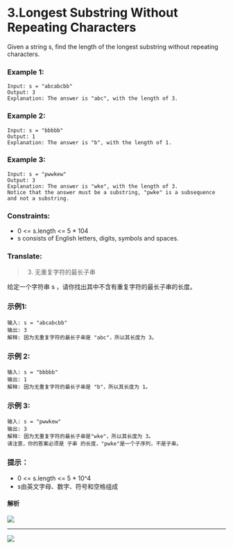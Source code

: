 # 3.Longest Substring Without Repeating Characters

Given a string s, find the length of the longest substring without repeating characters.

### Example 1:

```
Input: s = "abcabcbb"
Output: 3
Explanation: The answer is "abc", with the length of 3.
```

### Example 2:

```
Input: s = "bbbbb"
Output: 1
Explanation: The answer is "b", with the length of 1.
```

### Example 3:

```
Input: s = "pwwkew"
Output: 3
Explanation: The answer is "wke", with the length of 3.
Notice that the answer must be a substring, "pwke" is a subsequence and not a substring.
```

### Constraints:

* 0 <= s.length <= 5 * 104
* s consists of English letters, digits, symbols and spaces.

### Translate:

> 3. 无重复字符的最长子串

给定一个字符串 s ，请你找出其中不含有重复字符的最长子串的长度。

### 示例1:

```
输入: s = "abcabcbb"
输出: 3
解释: 因为无重复字符的最长子串是 "abc"，所以其长度为 3。
```

### 示例 2:

```
输入: s = "bbbbb"
输出: 1
解释: 因为无重复字符的最长子串是 "b"，所以其长度为 1。
```

### 示例 3:

```
输入: s = "pwwkew"
输出: 3
解释: 因为无重复字符的最长子串是"wke"，所以其长度为 3。
请注意，你的答案必须是 子串 的长度，"pwke"是一个子序列，不是子串。
```

### 提示：

* 0 <= s.length <= 5 * 10^4
* s由英文字母、数字、符号和空格组成

#### 解析

![](https://lh3.googleusercontent.com/xFYPKT9XTgxFBFYB3P3YERU5wgOAwTZP20f3zXzMxWWXRbo7gd2Gi_8FuQXVtYvDDYK6Wgss-n9L__zq5KMvn3OG0gwApp1IeJe_d84wk3eRWLFaerAFHCuiiI1sjP3IAvdBUd9Og9cX02uNPbGd6Iksb2PedTNw2X51h_ze1TNvWmclRdcLf7mrwjkxX96KnVdFGtesLpjVcR2_GB7d6nQpc4WsCUsMwrPo-I_nBvGG-A5izNc0jAAAmhhmFpyzJqXai8Ao6MKCI77p2tf-FgT9_o3jVQrT7LI06xih0JQLv83V5dFSS2bnxeSpaogeCBrL1GpBIObw31sBmxdQzlLD5GiviXjrQo6H6LF59BpvNIdUYjWTG1X9Gwy5FrWXFwTTB5lokNFQLTPX11SYoBFBWFhvEq8ykllmdxyxo_wAxUxGhaVrFCFsDdHAlHhXcYgkhe2a1mTGnniEOTpq0b7ykCISIzx0Mm-vw6GEiYL9FJE-c3ml0w0-N-nx_aZyqiLpjzjsa6NCkq7cVYSbYQUdlW9TURD9nxBrKFWWkM0-VNsJJJsJmJzqH1S_5-M1qiNYkMV_dUk644okFj1iNKziVgkV6o3cgeXzaB_PLr3T7LhD4TkNhtgUw0ZbKBnnpSZW0pafsrnXLehHSLm3XCKygxwa2Oo=w852-h479-no)

---

![](https://lh3.googleusercontent.com/_cT__EOgHahpZXk0yrcjkUXc-IAO7eMiAX8nJHudULFaHUFOWZ7lzC4PoZpltdqf0rZ1bkWaeiHx4RBrue10vZJK0CkT7WSJEGvN1R7vGtWKt58cNHsdUuGCX9orCNnCQ-Z-grXjOMC9xGkNeVvFkkaDVlUa965_iRmI2Bq9CNydEHftkDuzIDTP6HsS2cSajmGo4yoJnWNHyNRiqOXerBpPLjmRwVX0VO2iu29kUpoGCqZg0fok3KL1VLnPovAgDrqZ17jlJKJi-hMLj1Wnw8w_RVv5uMMmU9qZVhTWGv9BR0ulKdTNmllzDtvUEYphroWQlOFy-XlfD6geKpxoVlpNzorcz_HX9X5cD6EU7-P-MSEKwnEX55RB1GOoFKOT53NSU_0x6sS9Jsy4HIdwNnacr_do5iLe5L34B1z65lzRIxTTnvGl65jkp6qIHaSFCRWmxldEAXYLMQktRFg1NczC0dvI-qSlxL7C1uAjFB_uq-CVA6usUoJkOqYDs2R0_vD5zwamwBSrixxD6UVnOybsSMBYEuyUr-9KaRB3Gaj999x-oHw7KdWIdtLMRnSX-eTCuG1P4yCSChp_XvYQvSyvnu1eHNOF1etjazg3j7Xb1r_uDx4R_dVh062SgcULXp7olb_0YztMeTOpNZPoKHKzlUsKyww=w745-h897-no)
